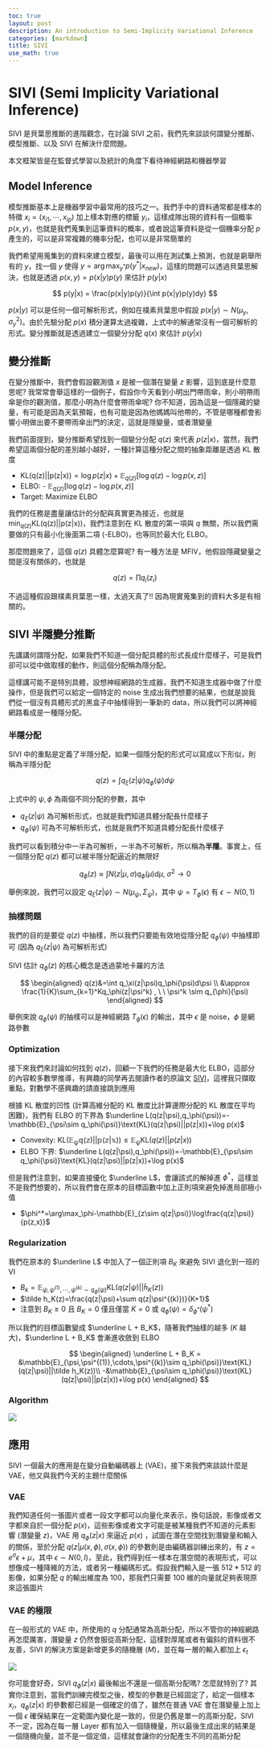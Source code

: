 ```yaml
---
toc: true
layout: post
description: An introduction to Semi-Implicity Variational Inference
categories: [markdown]
title: SIVI
use_math: true
---
```


# SIVI (Semi Implicity Variational Inference)

SIVI 是貝葉思推斷的進階觀念，在討論 SIVI 之前，我們先來談談何謂變分推斷、模型推斷、以及 SIVI 在解決什麼問題。

本文框架皆是在監督式學習以及統計的角度下看待神經網路和機器學習

## Model Inference

模型推斷基本上是機器學習中最常用的技巧之一。我們手中的資料通常都是樣本的特徵 $x_i = (x_{i1}, \cdots, x_{ip})$ 加上樣本對應的標籤 $y_i$，這樣成隊出現的資料有一個概率 $p(x,y)$，也就是我們蒐集到這筆資料的概率，或者說這筆資料是從一個機率分配 $p$ 產生的，可以是非常複雜的機率分配，也可以是非常簡單的

我們希望用蒐集到的資料來建立模型，最後可以用在測試集上預測，也就是窮舉所有的 $y$，找一個 $y$ 使得 $y=\arg\max_{y^*} p(y^*|x_{new})$，這樣的問題可以透過貝葉思解決，也就是透過 $p(x,y)=p(x|y)p(y)$ 來估計 $p(y|x)$

$$
p(y|x) = \frac{p(x|y)p(y)}{\int p(x|y)p(y)dy} 
$$

$p(x|y)$ 可以是任何一個可解析形式，例如在樸素貝葉思中假設 $p(x|y) \sim N(\mu_y,\sigma^2_y)$。由於先驗分配 $p(x)$ 積分運算太過複雜，上式中的解通常沒有一個可解析的形式。變分推斷就是透過建立一個變分分配 $q(x)$ 來估計 $p(y|x)$

## 變分推斷

在變分推斷中，我們會假設觀測值 $x$ 是被一個潛在變量 $z$ 影響，這到底是什麼意思呢? 我常常會舉這樣的一個例子，假設你今天看到小明出門帶雨傘，則小明帶雨傘是你的觀測值，那麼小明為什麼會帶雨傘呢? 你不知道，因為這是一個隱藏的變量，有可能是因為天氣預報，也有可能是因為他媽媽叫他帶的，不管是哪種都會影響小明做出要不要帶雨傘出門的決定，這就是隱變量，或者潛變量

我們前面提到，變分推斷希望找到一個變分分配 $q(z)$ 來代表 $p(z|x)$，當然，我們希望這兩個分配的差別越小越好，一種計算這種分配之間的抽象距離是透過 KL 散度

- $\text{KL(q(z)||p(z|x))} = \log p(z|x) + \mathbb{E}_{q(z)}[\log q(z)-\log p(x, z)]$
- $\text{ELBO}:$ - $\mathbb{E}_{q(z)}[\log q(z)-\log p(x, z)]$
- $\text{Target}:$ Maximize $\text{ELBO}$

我們的任務是盡量讓估計的分配與真實更為接近，也就是 $\min_{q(z)}\text{KL(q(z)||p(z|x))}$，我們注意到在 KL 散度的第一項與 $q$ 無關，所以我們需要做的只有最小化後面第二項 (-ELBO)，也等同於最大化 $\text{ELBO}$。

那麼問題來了，這個 $q(z)$ 具體怎麼算呢? 有一種方法是 MFIV，他假設隱藏變量之間是沒有關係的，也就是

$$
q(z) = \prod q_i(z_i)
$$

不過這種假設跟樸素貝葉思一樣，太過天真了!! 因為現實蒐集到的資料大多是有相關的。

## SIVI 半隱變分推斷

先講講何謂隱分配，如果我們不知道一個分配具體的形式長成什麼樣子，可是我們卻可以從中做取樣的動作，則這個分配稱為隱分配。

這樣講可能不是特別具體，設想神經網路的生成器，我們不知道生成器中做了什麼操作，但是我們可以給定一個特定的 noise 生成出我們想要的結果，也就是說我們從一個沒有具體形式的黑盒子中抽樣得到一筆新的 data，所以我們可以將神經網路看成是一種隱分配。

### 半隱分配

SIVI 中的重點是定義了半隱分配，如果一個隱分配的形式可以寫成以下形似，則稱為半隱分配

$$
q(z)=\int q_\xi(z|\psi)q_\phi(\psi)d\psi
$$

上式中的 $\psi, \phi$ 為兩個不同分配的參數，其中

- $q_\xi(z|\psi)$ 為可解析形式，也就是我們知道具體分配長什麼樣子
- $q_\phi(\psi)$ 可為不可解析形式，也就是我們不知道具體分配長什麼樣子

我們可以看到積分中一半為可解析，一半為不可解析，所以稱為**半隱**。事實上，任一個隱分配 $q(z)$ 都可以被半隱分配逼近的無限好

$$
q_{\phi}(z) \approx \int N(z|\mu, \sigma)q_{\phi}(\mu)d\mu, \ \sigma^2 \to 0
$$

舉例來說，我們可以設定 $q_\xi(z|\psi)\sim N(\mu_\psi,\Sigma_\psi)$，其中 $\psi=T_\phi(\epsilon)$ 有 $\epsilon\sim N(0,1)$

### 抽樣問題

我們的目的是要從 $q(z)$ 中抽樣，所以我們只要能有效地從隱分配 $q_{\phi}(\psi)$ 中抽樣即可 (因為 $q_\xi(z|\psi)$ 為可解析形式)

SIVI 估計 $q_{\phi}(z)$ 的核心概念是透過蒙地卡羅的方法

$$
\begin{aligned}
q(z)&=\int q_\xi(z|\psi)q_\phi(\psi)d\psi \\
&\approx \frac{1}{K}\sum_{k=1}^Kq_\phi(z|\psi^k) , \ \ \psi^k \sim q_{\phi}(\psi)
\end{aligned}
$$

舉例來說 $q_{\phi}(\psi)$ 的抽樣可以是神經網路 $T_\phi(\epsilon)$ 的輸出，其中 $\epsilon$ 是 noise，$\phi$ 是網路參數

### Optimization

接下來我們來討論如何找到 $q(z)$，回顧一下我們的任務是最大化 $\text{ELBO}$，這部分的內容較多數學推導，有興趣的同學再去閱讀作者的原論文 [SIVI](https://arxiv.org/pdf/1805.11183.pdf)，這裡我只擷取重點，對數學不感興趣的請直接跳到應用

根據 KL 散度的凹性 (計算高維分配的 KL 散度比計算邊際分配的 KL 散度在平均困難)，我們有 ELBO 的下界為 $\underline L(q(z|\psi),q_\phi(\psi))=-\mathbb{E}_{\psi\sim q_\phi(\psi)}\text{KL}(q(z|\psi)||p(z|x))+\log p(x)$

- Convexity: $\text{KL}(\mathbb{E_\psi q(z)||p(z|x)}) \leq \mathbb{E_\psi}\text{KL}(q(z)||p(z|x))$
- ELBO 下界: $\underline L(q(z|\psi),q_\phi(\psi))=-\mathbb{E}_{\psi\sim q_\phi(\psi)}\text{KL}(q(z|\psi)||p(z|x))+\log p(x)$

但是我們注意到，如果直接優化 $\underline L$，會讓該式的解掉進 $\phi^*$，這樣並不是我們想要的，所以我們會在原本的目標函數中加上正則項來避免掉進局部極小值

- $\phi^*=\arg\max_\phi-\mathbb{E}_{z\sim q(z|\psi)}\log\frac{q(z|\psi)}{p(z,x)}$

### Regularization

我們在原本的 $\underline L$ 中加入了一個正則項 $B_K$ 來避免 SIVI 退化到一班的 VI

- $B_k=\mathbb{E}_{\psi,\psi^{(1)},\cdots,\psi^{(k)}\sim q_\phi(\psi)}\text{KL}(q(z|\psi)||\tilde h_K(z))$
- $\tilde h_K(z)=\frac{q(z|\psi)+\sum q(z|\psi^{(k)})}{K+1}$
- 注意到 $B_K \geq 0$ 且 $B_K = 0$ 僅且僅當 $K=0$ 或 $q_\phi(\psi)=\delta_{\phi^*}(\psi^*)$

所以我們的目標函數變成 $\underline L + B_K$，隨著我們抽樣的越多 ($K$ 越大)，$\underline L + B_K$ 會漸進收斂到 ELBO

$$
\begin{aligned}
\underline L + B_K = &\mathbb{E}_{\psi,\psi^{(1)},\cdots,\psi^{(k)}\sim q_\phi(\psi)}\text{KL}(q(z|\psi)||\tilde h_K(z))\\ -&\mathbb{E}_{\psi\sim q_\phi(\psi)}\text{KL}(q(z|\psi)||p(z|x))+\log p(x)
\end{aligned}
$$

### Algorithm

![](https://i.imgur.com/6q3j6o4.jpg)

## 應用

SIVI 一個最大的應用是在變分自動編碼器上 (VAE)，接下來我們來談談什麼是 VAE，他又與我們今天的主題什麼關係

### VAE

我們知道任何一張圖片或者一段文字都可以向量化來表示，換句話說，影像或者文字都來自於一個分配 $p(x)$，這些影像或者文字可能是被某種我們不知道的元素影響 (潛變量 $z$)，VAE 用 $q_{\phi}(z|x)$ 來逼近 $p(x)$ ，試圖在潛在空間找到潛變量和輸入的關係，至於分配 $q(z|\mu(x,\phi),\sigma(x,\phi))$ 的參數則是由編碼器訓練出來的，有 $z=e^\sigma\epsilon+\mu$，其中 $\epsilon\sim N(0,I)$，至此，我們得到任一樣本在潛空間的表現形式，可以想像成一種降維的方法，或者另一種編碼形式。假設我們輸入是一張 $512*512$ 的影像，如果分配 $q$ 的輸出維度為 $100$，那我們只需要 $100$ 維的向量就足夠表現原來這張圖片

### VAE 的極限

在一般形式的 VAE 中，所使用的 $q$ 分配通常為高斯分配，所以不管你的神經網路再怎麼厲害，潛變量 $z$ 仍然會服從高斯分配，這樣對厚尾或者有偏斜的資料很不友善，SIVI 的解決方案是新增更多的隨機層 ($M$)，並在每一層的輸入都加上 $\epsilon_t$

![](https://i.imgur.com/OJ9xYMc.jpg)

你可能會好奇，SIVI $q_{\phi}(z|x)$ 最後輸出不還是一個高斯分配嗎? 怎麼就特別了? 其實你注意到，當我們訓練完模型之後，模型的參數是已經固定了，給定一個樣本 $x_i$，$q_{\phi}(z|x)$ 的參數都已經是一個確定的值了，雖然在普通 VAE 會在潛變量上加上一個 $\epsilon$ 確保結果在一定範圍內變化是一致的，但是仍舊是單一的高斯分配，SIVI 不一定，因為在每一層 Layer 都有加入一個隨機量，所以最後生成出來的結果是一個隨機向量，並不是一個定值，這樣就會讓你的分配產生不同的高斯分配
